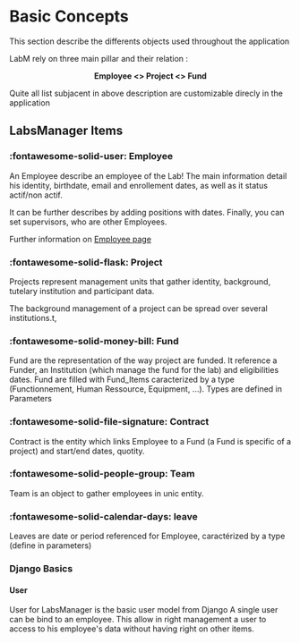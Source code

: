 # Basic Concepts

This section describe the differents objects used throughout the application

LabM rely on three main pillar and their relation :
<p style="text-align: center; font-weight: bold;">Employee <> Project <> Fund</p>

Quite all list subjacent in above description are customizable direcly in the application

## LabsManager Items

### :fontawesome-solid-user: Employee
An Employee describe an employee of the Lab!
The main information detail his identity, birthdate, email and enrollement dates, as well as it status actif/non actif.

It can be further describes by adding positions with dates.
Finally, you can set supervisors, who are other Employees.

Further information on [Employee page](../employee) 

### :fontawesome-solid-flask: Project

Projects represent management units that gather identity, background, tutelary institution and participant data.

The background management of a project can be spread over several institutions.t,

### :fontawesome-solid-money-bill: Fund

Fund are the representation of the way project are funded. 
It reference a Funder, an Institution (which manage the fund for the lab) and eligibilities dates. Fund are filled with Fund_Items caracterized by a type (Functionnement, Human Ressource, Equipment, ...). Types are defined in Parameters

### :fontawesome-solid-file-signature: Contract

Contract is the entity which links Employee to a Fund (a Fund is specific of a project) and start/end dates, quotity.

### :fontawesome-solid-people-group: Team

Team is an object to gather employees in unic entity.

### :fontawesome-solid-calendar-days: leave

Leaves are date or period referenced for Employee, caractérized by a type (define in parameters)


### Django Basics

#### User
User for LabsManager is the basic user model from Django
A single user can be bind to an employee. This allow in right management a user to access to his employee's data without having right on other items.

